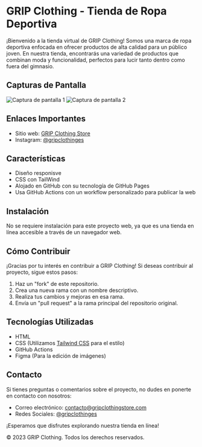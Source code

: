 # GRIP Clothing - Tienda de Ropa Deportiva

¡Bienvenido a la tienda virtual de GRIP Clothing! Somos una marca de ropa deportiva enfocada en ofrecer productos de alta calidad para un público joven. En nuestra tienda, encontrarás una variedad de productos que combinan moda y funcionalidad, perfectos para lucir tanto dentro como fuera del gimnasio.

## Capturas de Pantalla

![Captura de pantalla 1](https://i.ibb.co/gr48VGQ/Captura-de-pantalla-2023-08-20-a-las-22-15-43.png)
![Captura de pantalla 2](https://i.ibb.co/vqqBWxW/Captura-de-pantalla-2023-08-20-a-las-22-16-14.png)

## Enlaces Importantes

- Sitio web: [GRIP Clothing Store](https://www.gripclothingstore.com)
- Instagram: [@gripclothinges](https://www.instagram.com/gripclothinges/)

## Características

- Diseño responisve
- CSS con TailWind
- Alojado en GitHub con su tecnología de GitHub Pages
- Usa GitHub Actions con un workflow personalizado para publicar la web

## Instalación

No se requiere instalación para este proyecto web, ya que es una tienda en línea accesible a través de un navegador web.

## Cómo Contribuir

¡Gracias por tu interés en contribuir a GRIP Clothing! Si deseas contribuir al proyecto, sigue estos pasos:

1. Haz un "fork" de este repositorio.
2. Crea una nueva rama con un nombre descriptivo.
3. Realiza tus cambios y mejoras en esa rama.
4. Envía un "pull request" a la rama principal del repositorio original.

## Tecnologías Utilizadas

- HTML
- CSS (Utilizamos [Tailwind CSS](https://tailwindcss.com/) para el estilo)
- GitHub Actions
- Figma (Para la edición de imágenes)

## Contacto

Si tienes preguntas o comentarios sobre el proyecto, no dudes en ponerte en contacto con nosotros:

- Correo electrónico: contacto@gripclothingstore.com
- Redes Sociales: [@gripclothinges](https://www.instagram.com/gripclothinges/)

¡Esperamos que disfrutes explorando nuestra tienda en línea!

&copy; 2023 GRIP Clothing. Todos los derechos reservados.
